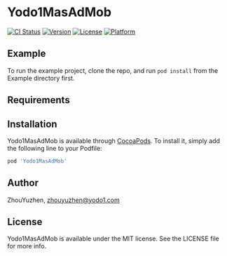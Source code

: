 # Yodo1MasAdMob

[![CI Status](https://img.shields.io/travis/yodo1/Yodo1MasAdMob.svg?style=flat)](https://travis-ci.org/yodo1/Yodo1MasAdMob)
[![Version](https://img.shields.io/cocoapods/v/Yodo1MasAdMob.svg?style=flat)](https://cocoapods.org/pods/Yodo1MasAdMob)
[![License](https://img.shields.io/cocoapods/l/Yodo1MasAdMob.svg?style=flat)](https://cocoapods.org/pods/Yodo1MasAdMob)
[![Platform](https://img.shields.io/cocoapods/p/Yodo1MasAdMob.svg?style=flat)](https://cocoapods.org/pods/Yodo1MasAdMob)

## Example

To run the example project, clone the repo, and run `pod install` from the Example directory first.

## Requirements

## Installation

Yodo1MasAdMob is available through [CocoaPods](https://cocoapods.org). To install
it, simply add the following line to your Podfile:

```ruby
pod 'Yodo1MasAdMob'
```

## Author

ZhouYuzhen, zhouyuzhen@yodo1.com

## License

Yodo1MasAdMob is available under the MIT license. See the LICENSE file for more info.
